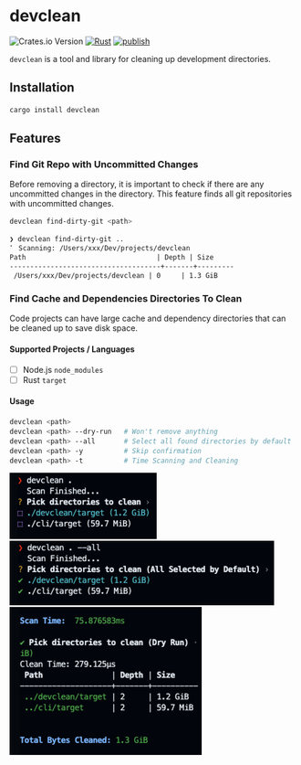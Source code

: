 # devclean

![Crates.io Version](https://img.shields.io/crates/v/devclean) [![Rust](https://github.com/HuakunShen/devclean/actions/workflows/ci.yml/badge.svg)](https://github.com/HuakunShen/devclean/actions/workflows/ci.yml) [![publish](https://github.com/HuakunShen/devclean/actions/workflows/tauri-ci.yml/badge.svg)](https://github.com/HuakunShen/devclean/actions/workflows/tauri-ci.yml)

`devclean` is a tool and library for cleaning up development directories.

## Installation

```bash
cargo install devclean
```

## Features

### Find Git Repo with Uncommitted Changes

Before removing a directory, it is important to check if there are any uncommitted changes in the directory. This feature finds all git repositories with uncommitted changes.

```bash
devclean find-dirty-git <path>
```

```
❯ devclean find-dirty-git ..
⠁ Scanning: /Users/xxx/Dev/projects/devclean
Path                                | Depth | Size
-------------------------------------+-------+---------
 /Users/xxx/Dev/projects/devclean | 0     | 1.3 GiB
```

### Find Cache and Dependencies Directories To Clean

Code projects can have large cache and dependency directories that can be cleaned up to save disk space.

#### Supported Projects / Languages

- [ ] Node.js `node_modules`
- [ ] Rust `target`

#### Usage

```bash
devclean <path>
devclean <path> --dry-run   # Won't remove anything
devclean <path> --all       # Select all found directories by default
devclean <path> -y          # Skip confirmation
devclean <path> -t          # Time Scanning and Cleaning
```

![](../assets/demo1.png)
![](../assets/demo2.png)
![](../assets/demo3.png)
